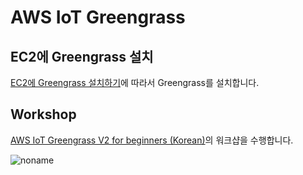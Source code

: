 # AWS IoT Greengrass

## EC2에 Greengrass 설치

[EC2에 Greengrass 설치하기](https://github.com/kyopark2014/iot-greengrass/blob/main/ec2-greengrass.md)에 따라서 Greengrass를 설치합니다. 


## Workshop

[AWS IoT Greengrass V2 for beginners (Korean)](https://catalog.us-east-1.prod.workshops.aws/workshops/0b21ceb7-2108-4a82-9e76-4c56d4b52db5/ko-KR)의 워크샵을 수행합니다. 

![noname](https://user-images.githubusercontent.com/52392004/173241708-ad053a77-3079-4d45-b9fc-afb1ca740b8d.png)
